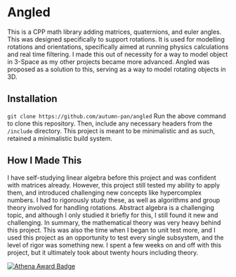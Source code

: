 # Angled

This is a CPP math library adding matrices, quaternions, and euler angles. This was designed specifically to support rotations. It is used for modelling rotations and orientations, specifically aimed at running physics calculations and real time filtering. I made this out of necessity for a way to model object in 3-Space as my other projects became more advanced. Angled was proposed as a solution to this, serving as a way to model rotating objects in 3D.

## Installation
```git clone https://github.com/autumn-pan/angled```
Run the above command to clone this repository. Then, include any necessary headers from the `/include` directory. This project is meant to be minimalistic and as such, retained a minimalistic build system.

## How I Made This
I have self-studying linear algebra before this project and was confident with matrices already. However, this project still tested my ability to apply them, and introduced challenging new concepts like hypercomplex numbers. I had to rigorously study these, as well as algorithms and group theory involved for handling rotations. Abstract algebra is a challenging topic, and although I only studied it briefly for this, I still found it new and challenging. In summary, the mathematical theory was very heavy behind this project. This was also the time when I began to unit test more, and I used this project as an opportunity to test every single subsystem, and the level of rigor was something new. I spent a few weeks on and off with this project, but it ultimately took about twenty hours including theory.

[![Athena Award Badge](https://img.shields.io/endpoint?url=https%3A%2F%2Faward.athena.hackclub.com%2Fapi%2Fbadge)](https://award.athena.hackclub.com?utm_source=readme)
